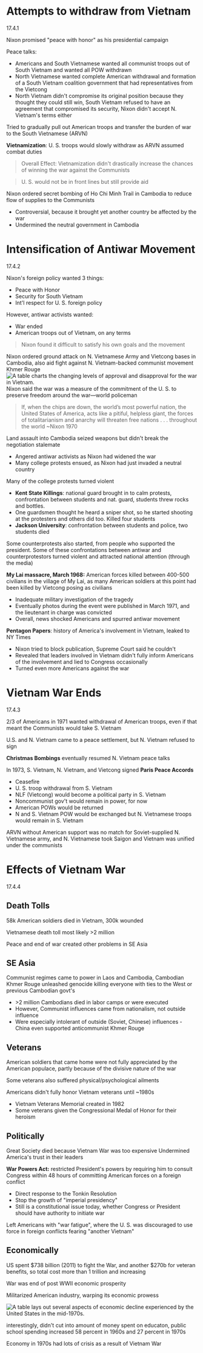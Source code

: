 # Attempts to withdraw from Vietnam
17.4.1

Nixon promised "peace with honor" as his presidential campaign

Peace talks: 
- Americans and South Vietnamese wanted all communist troops out of South Vietnam and wanted all POW withdrawn
- North Vietnamese wanted complete American withdrawal and formation of a South Vietnam coalition government that had representatives from the Vietcong
- North Vietnam didn't compromise its original position because they thought they could still win, South Vietnam refused to have an agreement that compromised its security, Nixon didn't accept N. Vietnam's terms either

Tried to gradually pull out American troops and transfer the burden of war to the South Vietnamese (ARVN)

**Vietnamization**: U. S. troops would slowly withdraw as ARVN assumed combat duties

> Overall Effect: Vietnamization didn't drastically increase the chances of winning the war against the Communists

> U. S. would not be in front lines but still provide aid

Nixon ordered secret bombing of Ho Chi Minh Trail in Cambodia to reduce flow of supplies to the Communists
- Controversial, because it brought yet another country be affected by the war
- Undermined the neutral government in Cambodia

# Intensification of Antiwar Movement
17.4.2

Nixon's foreign policy wanted 3 things:
- Peace with Honor
- Security for South Vietnam
- Int'l respect for U. S. foreign policy

However, antiwar activists wanted:
- War ended
- American troops out of Vietnam, on any terms

> Nixon found it difficult to satisfy his own goals and the movement

Nixon ordered ground attack on N. Vietnamese Army and Vietcong bases in Cambodia, also aid fight against N. Vietnam-backed communist movement Khmer Rouge
![A table charts the changing levels of approval and disapproval for the war in Vietnam.](https://www.savvasrealize.com/community/scorm/courses/aaeb254f9926476475c7496c2c2e8c88/hsus_sco_na_se_en_17_04_02/images/HSUS_SC_L04_T00117_FUL.png)
Nixon said the war was a measure of the commitment of the U. S. to preserve freedom around the war—world policeman

> If, when the chips are down, the world’s most powerful nation, the United States of America, acts like a pitiful, helpless giant, the forces of totalitarianism and anarchy will threaten free nations . . . throughout the world ~Nixon 1970

Land assault into Cambodia seized weapons but didn't break the negotiation stalemate
- Angered antiwar activists as Nixon had widened the war
- Many college protests ensued, as Nixon had just invaded a neutral country

Many of the college protests turned violent
- **Kent State Killings**: national guard brought in to calm protests, confrontation between students and nat. guard, students threw rocks and bottles. 
- One guardsmen thought he heard a sniper shot, so he started shooting at the protesters and others did too. Killed four students
- **Jackson University**: confrontation between students and police, two students died

Some counterprotests also started, from people who supported the president. Some of these confrontations between antiwar and counterprotestors turned violent and attracted national attention (through the media)

**My Lai massacre, March 1968:** American forces killed between 400-500 civilians in the village of My Lai, as many American soldiers at this point had been killed by Vietcong posing as civilians
- Inadequate military investigation of the tragedy
- Eventually photos during the event were published in March 1971, and the lieutenant in charge was convicted
- Overall, news shocked Americans and spurred antiwar movement

**Pentagon Papers**: history of America's involvement in Vietnam, leaked to NY Times
- Nixon tried to block publication, Supreme Court said he couldn't
- Revealed that leaders involved in Vietnam didn't fully inform Americans of the involvement and lied to Congress occasionally
- Turned even more Americans against the war

# Vietnam War Ends
17.4.3

2/3 of Americans in 1971 wanted withdrawal of American troops, even if that meant the Communists would take S. Vietnam

U.S. and N. Vietnam came to a peace settlement, but N. Vietnam refused to sign

**Christmas Bombings** eventually resumed N. Vietnam peace talks

In 1973, S. Vietnam, N. Vietnam, and Vietcong signed **Paris Peace Accords**
- Ceasefire
- U. S. troop withdrawal from S. Vietnam
- NLF (Vietcong) would become a political party in S. Vietnam
- Noncommunist gov't would remain in power, for now
- American POWs would be returned
- N and S. Vietnam POW would be exchanged but N. Vietnamese troops would remain in S. Vietnam

ARVN without American support was no match for Soviet-supplied N. Vietnamese army, and N. Vietnamese took Saigon and Vietnam was unified under the communists

# Effects of Vietnam War
17.4.4

## Death Tolls

58k American soldiers died in Vietnam, 300k wounded

Vietnamese death toll most likely >2 million

Peace and end of war created other problems in SE Asia

## SE Asia

Communist regimes came to power in Laos and Cambodia, Cambodian Khmer Rouge unleashed genocide killing everyone with ties to the West or previous Cambodian govt's 
- \>2 million Cambodians died in labor camps or were executed
- However, Communist influences came from nationalism, not outside influence
- Were especially intolerant of outside (Soviet, Chinese) influences - China even supported anticommunist Khmer Rouge 

## Veterans

American soldiers that came home were not fully appreciated by the American populace, partly because of the divisive nature of the war

Some veterans also suffered physical/psychological ailments

Americans didn't fully honor Vietnam veterans until ~1980s
- Vietnam Veterans Memorial created in 1982
- Some veterans given the Congressional Medal of Honor for their heroism

## Politically
Great Society died because Vietnam War was too expensive
Undermined America's trust in their leaders

**War Powers Act:** restricted President's powers by requiring him to consult Congress within 48 hours of committing American forces on a foreign conflict
- Direct response to the Tonkin Resolution
- Stop the growth of "imperial presidency"
- Still is a constitutional issue today, whether Congress or President should have authority to initiate war

Left Americans with "war fatigue", where the U. S. was discouraged to use force in foreign conflicts fearing "another Vietnam"

## Economically
US spent $738 billion (2011) to fight the War, and another $270b for veteran benefits, so total cost more than 1 trillion and increasing

War was end of post WWII economic prosperity

Militarized American industry, warping its economic prowess

![A table lays out several aspects of economic decline experienced by the United States in the mid-1970s.](https://www.savvasrealize.com/community/scorm/courses/f10ab0945194791ccaec5c879e41ceef/hsus_sco_na_se_en_17_04_04/images/HSUS_SC_L04_T00120_FUL.png)

interestingly, didn't cut into amount of money spent on educaton, public school spending increased 58 percent in 1960s and 27 percent in 1970s

Economy in 1970s had lots of crisis as a result of Vietnam War